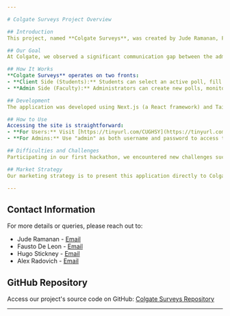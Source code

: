 ```yaml
---

# Colgate Surveys Project Overview

## Introduction
This project, named **Colgate Surveys**, was created by Jude Ramanan, Fausto De Leon, Hugo Stickney, and Alex Radovich for the 2024 Colgate Gate-Hacks.

## Our Goal
At Colgate, we observed a significant communication gap between the administration and the student body. Our project aims to bridge this divide by providing a straightforward user interface for faculty and students to engage in polls, thereby enhancing communication and community engagement.

## How It Works
**Colgate Surveys** operates on two fronts:
- **Client Side (Students):** Students can select an active poll, fill in their responses, and submit them to the database.
- **Admin Side (Faculty):** Administrators can create new polls, monitor ongoing ones, and delete outdated polls. When a poll is deleted, a random email is displayed, allowing the admin to contact the student for a prize.

## Development
The application was developed using Next.js (a React framework) and TailwindCSS, with a custom-built API for handling calls and updates to our MongoDB database, facilitated by Prisma. It's hosted locally using Ngrok.

## How to Use
Accessing the site is straightforward:
- **For Users:** Visit [https://tinyurl.com/CUGHSY](https://tinyurl.com/CUGHSY).
- **For Admins:** Use "admin" as both username and password to access the admin page.

## Difficulties and Challenges
Participating in our first hackathon, we encountered new challenges such as database management, full-stack development, HTTP servers, and learning new frameworks. Despite the steep learning curve, we gradually understood how the components worked together, leading to a more intuitive development process.

## Market Strategy
Our marketing strategy is to present this application directly to Colgate's administration. Future improvements would include enhancing the UI for better aesthetics and functionality, expanding the site's capabilities for use by other institutions, increasing security measures, and seeking a more stable hosting platform.

---
```


## Contact Information
For more details or queries, please reach out to:
- Jude Ramanan - [Email](mailto:jramanan@colgate.edu)
- Fausto De Leon - [Email](mailto:fdeleon@colgate.edu)
- Hugo Stickney - [Email](mailto:hstickney@colgate.edu)
- Alex Radovich - [Email](mailto:aradovich@colgate.edu)

## GitHub Repository
Access our project's source code on GitHub: [Colgate Surveys Repository](https://github.com/ramananj34/hack-app.git)

---
